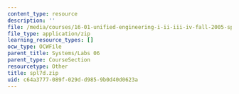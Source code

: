```yaml
---
content_type: resource
description: ''
file: /media/courses/16-01-unified-engineering-i-ii-iii-iv-fall-2005-spring-2006/c64a3777089f029dd9859b0d40d0623a_spl7d.zip
file_type: application/zip
learning_resource_types: []
ocw_type: OCWFile
parent_title: Systems/Labs 06
parent_type: CourseSection
resourcetype: Other
title: spl7d.zip
uid: c64a3777-089f-029d-d985-9b0d40d0623a
---
```

